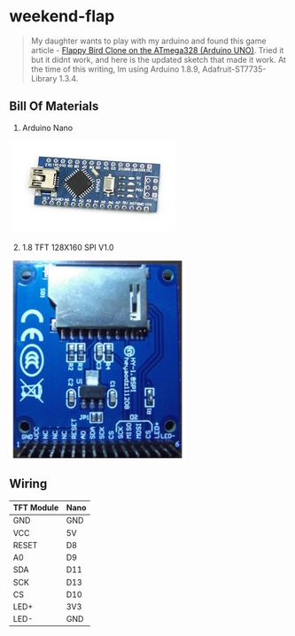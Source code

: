 # weekend-flap

> My daughter wants to play with my arduino and found this game article - [Flappy Bird Clone on the ATmega328 (Arduino UNO)](https://www.mrt-prodz.com/blog/view/2015/03/flappy-bird-clone-on-the-atmega328-arduino-uno). Tried it but it didnt work, and here is the updated sketch that made it work. At the time of this writing, Im using Arduino 1.8.9, Adafruit-ST7735-Library 1.3.4.

## Bill Of Materials

1. Arduino Nano

![Arduino Nano](images/arduino-nano.jpg)

2. 1.8 TFT 128X160 SPI V1.0

![Tft Module](images/tft-module.jpg)

## Wiring

| TFT Module   | Nano         |
| ------------ | ------------ |
| GND          | GND          |
| VCC          | 5V           |
| RESET        | D8           |
| A0           | D9           |
| SDA          | D11          |
| SCK          | D13          |
| CS           | D10          |
| LED+         | 3V3          |
| LED-         | GND          |
